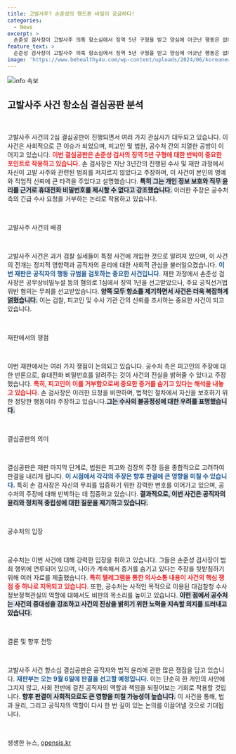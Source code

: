 ```yaml
---
title: 고발사주? 손준성의 핸드폰 비밀이 궁금하다!
categories:
  - News
excerpt: >
  손준성 검사장이 고발사주 의혹 항소심에서 징역 5년 구형을 받고 양심에 어긋난 행동은 없다며 강력 반발. 3년간의 고통스러운 재판의 끝은 9월 6일에 결정된다. 이 사건의 진실은 무엇일까?
feature_text: >
  손준성 검사장이 고발사주 의혹 항소심에서 징역 5년 구형을 받고 양심에 어긋난 행동은 없다며 강력 반발. 3년간의 고통스러운 재판의 끝은 9월 6일에 결정된다. 이 사건의 진실은 무엇일까?
image: 'https://www.behealthy4u.com/wp-content/uploads/2024/06/koreanews.jpg'
---
```


<p><img src="https://www.behealthy4u.com/wp-content/uploads/2024/06/koreanews.jpg" alt="info 속보" /></p>

<h2 data-ke-size="size26">고발사주 사건 항소심 결심공판 분석</h2>

<p data-ke-size="size16">&nbsp;</p>

<p>고발사주 사건의 2심 결심공판이 진행되면서 여러 가지 관심사가 대두되고 있습니다. 이 사건은 사회적으로 큰 이슈가 되었으며, 피고인 및 법원, 공수처 간의 치열한 공방이 이어지고 있습니다. <b><span style="color: #ee2323;">이번 결심공판은 손준성 검사의 징역 5년 구형에 대한 반박이 중요한 포인트로 작용하고 있습니다.</span></b> 손 검사장은 지난 3년간의 진행된 수사 및 재판 과정에서 자신이 고발 사주와 관련된 범죄를 저지르지 않았다고 주장하며, 이 사건이 본인의 명예와 직업적 신뢰에 큰 타격을 주었다고 설명했습니다. <b><span style="background-color: #21538527;">특히 그는 개인 정보 보호와 직무 윤리를 근거로 휴대전화 비밀번호를 제시할 수 없다고 강조했습니다.</span></b> 이러한 주장은 공수처 측의 긴급 수사 요청을 거부하는 논리로 작용하고 있습니다. </p>

<p data-ke-size="size16">&nbsp;</p>

<p>고발사주 사건의 배경</p>

<p data-ke-size="size16">&nbsp;</p>

<p>고발사주 사건은 과거 검찰 실세들이 특정 사건에 개입한 것으로 알려져 있으며, 이 사건의 전개는 정치적 영향력과 공직자의 윤리에 대한 사회적 관심을 불러일으켰습니다. <b><span style="color: #1a5490;">이번 재판은 공직자의 행동 규범을 검토하는 중요한 사건입니다.</span></b> 재판 과정에서 손준성 검사장은 공무상비밀누설 등의 혐의로 1심에서 징역 1년을 선고받았으나, 주요 공직선거법 위반 혐의는 무죄를 선고받았습니다. <b><span style="background-color: #21538527;">양쪽 모두 항소를 제기하면서 사건은 더욱 복잡하게 얽혔습니다.</span></b> 이는 검찰, 피고인 및 수사 기관 간의 신뢰를 조사하는 중요한 사건이 되고 있습니다. </p>

<p data-ke-size="size16">&nbsp;</p>

<p>재판에서의 쟁점</p>

<p data-ke-size="size16">&nbsp;</p>

<p>이번 재판에서는 여러 가지 쟁점이 논의되고 있습니다. 공수처 측은 피고인의 주장에 대한 반론으로, 휴대전화 비밀번호를 알려주는 것이 사건의 진실을 밝혀줄 수 있다고 주장했습니다. <b><span style="color: #ee2323;">특히, 피고인이 이를 거부함으로써 중요한 증거를 숨기고 있다는 해석을 내놓고 있습니다.</span></b> 손 검사장은 이러한 요청을 비판하며, 법적인 절차에서 자신을 보호하기 위한 정당한 행동이라 주장하고 있습니다.<b><span style="background-color: #21538527;">그는 수사의 불공정성에 대한 우려를 표명했습니다.</span></b></p>

<p data-ke-size="size16">&nbsp;</p>

<p>결심공판의 의미</p>

<p data-ke-size="size16">&nbsp;</p>

<p>결심공판은 재판 마지막 단계로, 법원은 피고와 검장의 주장 등을 종합적으로 고려하여 판결을 내리게 됩니다. <b><span style="color: #1a5490;">이 시점에서 각각의 주장은 향후 판결에 큰 영향을 미칠 수 있습니다.</span></b> 특히 손 검사장은 자신의 무죄를 입증하기 위한 강력한 변호를 이어가고 있으며, 공수처의 주장에 대해 반박하는 데 집중하고 있습니다. <b><span style="background-color: #21538527;">결과적으로, 이번 사건은 공직자의 윤리와 정치적 중립성에 대한 질문을 제기하고 있습니다.</span></b></p>

<p data-ke-size="size16">&nbsp;</p>

<p>공수처의 입장</p>

<p data-ke-size="size16">&nbsp;</p>

<p>공수처는 이번 사건에 대해 강력한 입장을 취하고 있습니다. 그들은 손준성 검사장이 범죄 행위에 연루되어 있으며, 나아가 계속해서 증거를 숨기고 있다는 주장을 뒷받침하기 위해 여러 자료를 제출했습니다. <b><span style="color: #ee2323;">특히 텔레그램을 통한 의사소통 내용이 사건의 핵심 쟁점 중 하나로 지목되고 있습니다.</span></b> 또한, 공수처는 사적인 목적으로 이용된 대검찰청 수사정보정책관실의 역할에 대해서도 비판의 목소리를 높이고 있습니다. <b><span style="background-color: #21538527;">이런 점에서 공수처는 사건의 중대성을 강조하고 사건의 진상을 밝히기 위한 노력을 지속할 의지를 드러내고 있습니다.</span></b></p>

<p data-ke-size="size16">&nbsp;</p>

<p>결론 및 향후 전망</p>

<p data-ke-size="size16">&nbsp;</p>

<p>고발사주 사건 항소심 결심공판은 공직자와 법적 윤리에 관한 많은 쟁점을 담고 있습니다. <b><span style="color: #1a5490;">재판부는 오는 9월 6일에 판결을 선고할 예정입니다.</span></b> 이는 단순히 한 개인의 사안에 그치지 않고, 사회 전반에 걸친 공직자의 역할과 책임을 되짚어보는 기회로 작용할 것입니다. <b><span style="background-color: #21538527;">향후 판결이 사회적으로도 큰 영향을 미칠 가능성이 높습니다.</span></b> 이 사건을 통해, 법과 윤리, 그리고 공직자의 역할이 다시 한 번 깊이 있는 논의를 이끌어낼 것으로 기대됩니다.</p>

<p data-ke-size="size16">&nbsp;</p>
생생한 뉴스, <a href="https://opensis.kr" rel="dofollow">opensis.kr</a>


